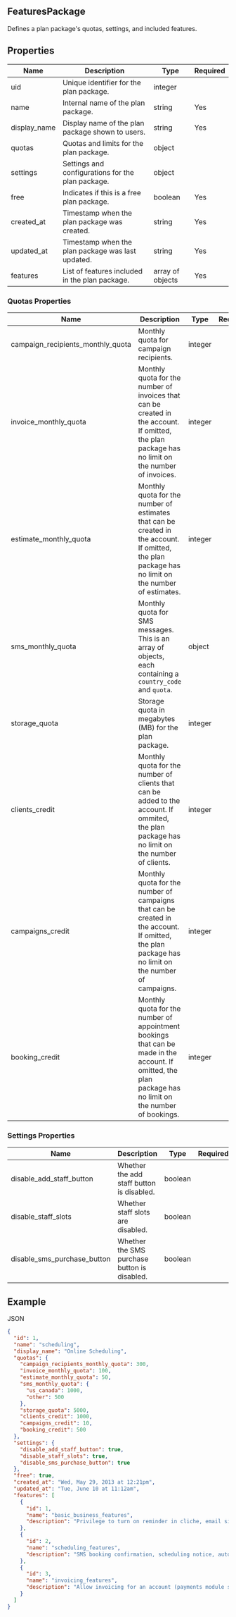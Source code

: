 ## FeaturesPackage

Defines a plan package's quotas, settings, and included features.

## Properties

| Name | Description | Type | Required |
| --- | --- | --- | --- |
| uid | Unique identifier for the plan package. | integer |  |
| name | Internal name of the plan package. | string | Yes |
| display_name | Display name of the plan package shown to users. | string | Yes |
| quotas | Quotas and limits for the plan package. | object |  |
| settings | Settings and configurations for the plan package. | object |  |
| free | Indicates if this is a free plan package. | boolean | Yes |
| created_at | Timestamp when the plan package was created. | string | Yes |
| updated_at | Timestamp when the plan package was last updated. | string | Yes |
| features | List of features included in the plan package. | array of objects | Yes |

### Quotas Properties

| Name | Description | Type | Required |
| --- | --- | --- | --- |
| campaign_recipients_monthly_quota | Monthly quota for campaign recipients. | integer |  |
| invoice_monthly_quota | Monthly quota for the number of invoices that can be created in the account. If omitted, the plan package has no limit on the number of invoices. | integer |  |
| estimate_monthly_quota | Monthly quota for the number of estimates that can be created in the account. If omitted, the plan package has no limit on the number of estimates. | integer |  |
| sms_monthly_quota | Monthly quota for SMS messages. This is an array of objects, each containing a `country_code` and `quota`. | object |  |
| storage_quota | Storage quota in megabytes (MB) for the plan package. | integer |  |
| clients_credit | Monthly quota for the number of clients that can be added to the account. If ommited, the plan package has no limit on the number of clients. | integer |  |
| campaigns_credit | Monthly quota for the number of campaigns that can be created in the account. If omitted, the plan package has no limit on the number of campaigns. | integer |  |
| booking_credit | Monthly quota for the number of appointment bookings that can be made in the account. If omitted, the plan package has no limit on the number of bookings. | integer |  |

### Settings Properties

| Name | Description | Type | Required |
| --- | --- | --- | --- |
| disable_add_staff_button | Whether the add staff button is disabled. | boolean |  |
| disable_staff_slots | Whether staff slots are disabled. | boolean |  |
| disable_sms_purchase_button | Whether the SMS purchase button is disabled. | boolean |  |

## Example

JSON

```json
{
  "id": 1,
  "name": "scheduling",
  "display_name": "Online Scheduling",
  "quotas": {
    "campaign_recipients_monthly_quota": 300,
    "invoice_monthly_quota": 100,
    "estimate_monthly_quota": 50,
    "sms_monthly_quota": {
      "us_canada": 1000,
      "other": 500
    },
    "storage_quota": 5000,
    "clients_credit": 1000,
    "campaigns_credit": 10,
    "booking_credit": 500
  },
  "settings": {
    "disable_add_staff_button": true,
    "disable_staff_slots": true,
    "disable_sms_purchase_button": true
  },
  "free": true,
  "created_at": "Wed, May 29, 2013 at 12:21pm",
  "updated_at": "Tue, June 10 at 11:12am",
  "features": [
    {
      "id": 1,
      "name": "basic_business_features",
      "description": "Privilege to turn on reminder in cliche, email signature in vCita, Allow business to mark message as read/unread"
    },
    {
      "id": 2,
      "name": "scheduling_features",
      "description": "SMS booking confirmation, scheduling notice, auto follow up hours, meeting auto response, charge type, reminders, client card fields no multiline. if this feature is not on there is only in test quota for online scheduling"
    },
    {
      "id": 3,
      "name": "invoicing_features",
      "description": "Allow invoicing for an account (payments module sub feature)"
    }
  ]
}
```